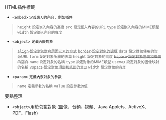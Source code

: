 HTML插件標籤
- `<embed>` <small>定義嵌入的內容，例如插件</small>

>`height` <small>設定嵌入內容的高度</small>
>`src` <small>設定嵌入內容的URL</small>
>`type` <small>設定嵌入內容的MIME類型</small>
>`width` <small>設定嵌入內容的寬度</small>
- `<object>` <small>定義內嵌對象</small>

><s>`align` <small>設定對象對齊周圍元素的方式</small></s>
><s>`border` <small>設定對象的邊框</small></s>
>`data` <small>設定對象使用的資源URL</small>
>`form` <small>設定對象所屬的表單</small>
>`height` <small>設定對象的高度</small>
><s>`hspace` <small>設定對象左側和右側的空白</small></s>
>`name` <small>設定對象的名稱</small>
>`type` <small>設定對象的MIME類型</small>
>`usemap` <small>設定對象的圖像映射的名稱</small>
><s>`vspace` <small>設定對象頂部和底部的空白</small></s>
>`width` <small>設定對象的寬度</small>
- `<param>` <small>定義內嵌對象的參數</small>

>`name` <small>定義參數的名稱</small>
>`value` <small>設定參數的值</small>

要點整理
- `<object>`用於包含對象 (圖像、音頻、視頻、Java Applets、ActiveX、PDF、Flash)